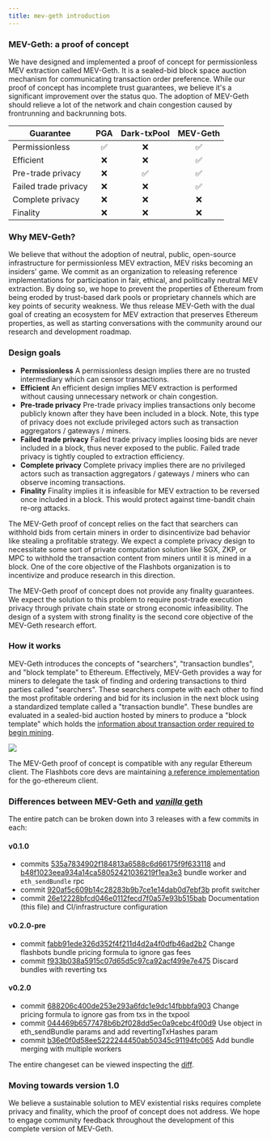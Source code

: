 ```yaml
---
title: mev-geth introduction
---
```


### MEV-Geth: a proof of concept

We have designed and implemented a proof of concept for permissionless MEV extraction called MEV-Geth. It is a sealed-bid block space auction mechanism for communicating transaction order preference. While our proof of concept has incomplete trust guarantees, we believe it's a significant improvement over the status quo. The adoption of MEV-Geth should relieve a lot of the network and chain congestion caused by frontrunning and backrunning bots.

| Guarantee            | PGA | Dark-txPool | MEV-Geth |
| -------------------- | :-: | :---------: | :------: |
| Permissionless       | ✅  |     ❌      |    ✅    |
| Efficient            | ❌  |     ❌      |    ✅    |
| Pre-trade privacy    | ❌  |     ✅      |    ✅    |
| Failed trade privacy | ❌  |     ❌      |    ✅    |
| Complete privacy     | ❌  |     ❌      |    ❌    |
| Finality             | ❌  |     ❌      |    ❌    |

### Why MEV-Geth?

We believe that without the adoption of neutral, public, open-source infrastructure for permissionless MEV extraction, MEV risks becoming an insiders' game. We commit as an organization to releasing reference implementations for participation in fair, ethical, and politically neutral MEV extraction. By doing so, we hope to prevent the properties of Ethereum from being eroded by trust-based dark pools or proprietary channels which are key points of security weakness. We thus release MEV-Geth with the dual goal of creating an ecosystem for MEV extraction that preserves Ethereum properties, as well as starting conversations with the community around our research and development roadmap.

### Design goals

- **Permissionless**
  A permissionless design implies there are no trusted intermediary which can censor transactions.
- **Efficient**
  An efficient design implies MEV extraction is performed without causing unnecessary network or chain congestion.
- **Pre-trade privacy**
  Pre-trade privacy implies transactions only become publicly known after they have been included in a block. Note, this type of privacy does not exclude privileged actors such as transaction aggregators / gateways / miners.
- **Failed trade privacy**
  Failed trade privacy implies loosing bids are never included in a block, thus never exposed to the public. Failed trade privacy is tightly coupled to extraction efficiency.
- **Complete privacy**
  Complete privacy implies there are no privileged actors such as transaction aggregators / gateways / miners who can observe incoming transactions.
- **Finality**
  Finality implies it is infeasible for MEV extraction to be reversed once included in a block. This would protect against time-bandit chain re-org attacks.

The MEV-Geth proof of concept relies on the fact that searchers can withhold bids from certain miners in order to disincentivize bad behavior like stealing a profitable strategy. We expect a complete privacy design to necessitate some sort of private computation solution like SGX, ZKP, or MPC to withhold the transaction content from miners until it is mined in a block. One of the core objective of the Flashbots organization is to incentivize and produce research in this direction.

The MEV-Geth proof of concept does not provide any finality guarantees. We expect the solution to this problem to require post-trade execution privacy through private chain state or strong economic infeasibility. The design of a system with strong finality is the second core objective of the MEV-Geth research effort.

### How it works

MEV-Geth introduces the concepts of "searchers", "transaction bundles", and "block template" to Ethereum. Effectively, MEV-Geth provides a way for miners to delegate the task of finding and ordering transactions to third parties called "searchers". These searchers compete with each other to find the most profitable ordering and bid for its inclusion in the next block using a standardized template called a "transaction bundle". These bundles are evaluated in a sealed-bid auction hosted by miners to produce a "block template" which holds the [information about transaction order required to begin mining](https://ethereum.stackexchange.com/questions/268/ethereum-block-architecture).

![](https://hackmd.io/_uploads/B1fWz7rcD.png)

The MEV-Geth proof of concept is compatible with any regular Ethereum client. The Flashbots core devs are maintaining [a reference implementation](https://github.com/flashbots/mev-geth) for the go-ethereum client.

### Differences between MEV-Geth and [_vanilla_ geth](https://github.com/ethereum/go-ethereum)

The entire patch can be broken down into 3 releases with a few commits in each:

#### v0.1.0

- commits [535a7834902f184813a6588c6d66175f9f633118](https://github.com/flashbots/mev-geth/commit/535a7834902f184813a6588c6d66175f9f633118) and [b48f1023eea934a14ca58052421036219f1ea3e3](https://github.com/flashbots/mev-geth/commit/b48f1023eea934a14ca58052421036219f1ea3e3) bundle worker and `eth_sendBundle` rpc
- commit [920af5c609b14c28283b9b7ce1e14dab0d7ebf3b](https://github.com/flashbots/mev-geth/commit/920af5c609b14c28283b9b7ce1e14dab0d7ebf3b) profit switcher
- commit [26e12228bfcd046e0112fecd7f0a57e93b515bab](https://github.com/flashbots/mev-geth/commit/26e12228bfcd046e0112fecd7f0a57e93b515bab) Documentation (this file) and CI/infrastructure configuration

#### v0.2.0-pre

- commit [fabb91ede326d352f4f211d4d2a4f0dfb46ad2b2](https://github.com/flashbots/mev-geth/commit/fabb91ede326d352f4f211d4d2a4f0dfb46ad2b2) Change flashbots bundle pricing formula to ignore gas fees
- commit [f933b038a5915c07d65d5c97ca92acf499e7e475](https://github.com/flashbots/mev-geth/commit/f933b038a5915c07d65d5c97ca92acf499e7e475) Discard bundles with reverting txs

#### v0.2.0

- commit [688206c400de253e293a6fdc1e9dc14fbbbfa903](https://github.com/flashbots/mev-geth/commit/688206c400de253e293a6fdc1e9dc14fbbbfa903) Change pricing formula to ignore gas from txs in the txpool
- commit [044469b6577478b6b2f028dd5ec0a9cebc4f00d9](https://github.com/flashbots/mev-geth/commit/044469b6577478b6b2f028dd5ec0a9cebc4f00d9) Use object in eth_sendBundle params and add revertingTxHashes param
- commit [b36e0f0d58ee5222244450ab50345c91194fc065](https://github.com/flashbots/mev-geth/commit/b36e0f0d58ee5222244450ab50345c91194fc065) Add bundle merging with multiple workers

The entire changeset can be viewed inspecting the [diff](https://github.com/ethereum/go-ethereum/compare/master...flashbots:master).

### Moving towards version 1.0

We believe a sustainable solution to MEV existential risks requires complete privacy and finality, which the proof of concept does not address. We hope to engage community feedback throughout the development of this complete version of MEV-Geth.
